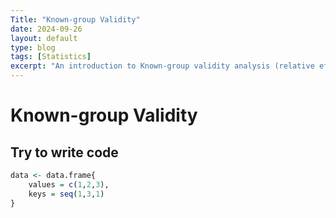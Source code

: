 ```yaml
---
Title: "Known-group Validity"
date: 2024-09-26
layout: default
type: blog
tags: [Statistics]
excerpt: "An introduction to Known-group validity analysis (relative effect, effect size, etc.), which is a common method to measure the difference between certain groups (usually treatment group and controlled group, sometimes using the mean value of a variable as cut-off value to define groups), using R."
---
```




# Known-group Validity

## Try to write code

```R
data <- data.frame{
    values = c(1,2,3),
    keys = seq(1,3,1)
}
```